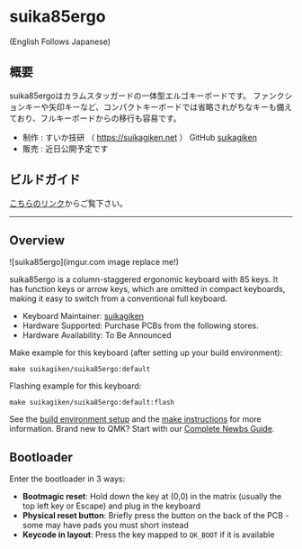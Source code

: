# suika85ergo
(English Follows Japanese)

## 概要

suika85ergoはカラムスタッガードの一体型エルゴキーボードです。
ファンクションキーや矢印キーなど、コンパクトキーボードでは省略されがちなキーも備えており、フルキーボードからの移行も容易です。

* 制作 : すいか技研 （ https://suikagiken.net ） GitHub [suikagiken](https://github.com/suikagiken)
* 販売 : 近日公開予定です

## ビルドガイド

[こちらのリンク](https://github.com/suikagiken/suika85ergo/blob/main/buildguide.md)からご覧下さい。

---

## Overview

![suika85ergo](imgur.com image replace me!)

suika85ergo is a column-staggered ergonomic keyboard with 85 keys. It has function keys or arrow keys, which are omitted in compact keyboards, making it easy to switch from a conventional full keyboard.

* Keyboard Maintainer: [suikagiken](https://github.com/suikagiken)
* Hardware Supported: Purchase PCBs from the following stores.
* Hardware Availability: To Be Announced

Make example for this keyboard (after setting up your build environment):

    make suikagiken/suika85ergo:default

Flashing example for this keyboard:

    make suikagiken/suika85ergo:default:flash

See the [build environment setup](https://docs.qmk.fm/#/getting_started_build_tools) and the [make instructions](https://docs.qmk.fm/#/getting_started_make_guide) for more information. Brand new to QMK? Start with our [Complete Newbs Guide](https://docs.qmk.fm/#/newbs).

## Bootloader

Enter the bootloader in 3 ways:

* **Bootmagic reset**: Hold down the key at (0,0) in the matrix (usually the top left key or Escape) and plug in the keyboard
* **Physical reset button**: Briefly press the button on the back of the PCB - some may have pads you must short instead
* **Keycode in layout**: Press the key mapped to `QK_BOOT` if it is available


